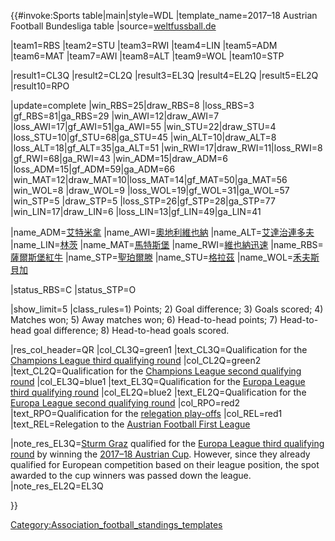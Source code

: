 </noinclude>{{\#invoke:Sports table|main|style=WDL
|template_name=2017–18 Austrian Football Bundesliga table
|source=[weltfussball.de](https://www.weltfussball.de/spielplan/aut-bundesliga-2017-2018-spieltag/36/)

|team1=RBS |team2=STU |team3=RWI |team4=LIN |team5=ADM |team6=MAT
|team7=AWI |team8=ALT |team9=WOL |team10=STP

|result1=CL3Q |result2=CL2Q |result3=EL3Q |result4=EL2Q |result5=EL2Q
|result10=RPO

|update=complete |win_RBS=25|draw_RBS=8 |loss_RBS=3
|gf_RBS=81|ga_RBS=29 |win_AWI=12|draw_AWI=7
|loss_AWI=17|gf_AWI=51|ga_AWI=55 |win_STU=22|draw_STU=4
|loss_STU=10|gf_STU=68|ga_STU=45 |win_ALT=10|draw_ALT=8
|loss_ALT=18|gf_ALT=35|ga_ALT=51
|win_RWI=17|draw_RWI=11|loss_RWI=8 |gf_RWI=68|ga_RWI=43
|win_ADM=15|draw_ADM=6 |loss_ADM=15|gf_ADM=59|ga_ADM=66
|win_MAT=12|draw_MAT=10|loss_MAT=14|gf_MAT=50|ga_MAT=56 |win_WOL=8
|draw_WOL=9 |loss_WOL=19|gf_WOL=31|ga_WOL=57 |win_STP=5
|draw_STP=5 |loss_STP=26|gf_STP=28|ga_STP=77
|win_LIN=17|draw_LIN=6 |loss_LIN=13|gf_LIN=49|ga_LIN=41

|name_ADM=[艾特米拿](https://zh.wikipedia.org/wiki/阿德米拿莫德林華卡默德林足球俱樂部 "wikilink")
|name_AWI=[奧地利維也納](https://zh.wikipedia.org/wiki/奧地利維也納 "wikilink")
|name_ALT=[艾達治連多夫](https://zh.wikipedia.org/wiki/艾達治連多夫體育會 "wikilink")
|name_LIN=[林茨](../Page/林茨.md "wikilink")
|name_MAT=[馬特斯堡](https://zh.wikipedia.org/wiki/馬特斯堡 "wikilink")
|name_RWI=[維也納迅速](https://zh.wikipedia.org/wiki/維也納迅速 "wikilink")
|name_RBS=[薩爾斯堡紅牛](https://zh.wikipedia.org/wiki/薩爾斯堡紅牛 "wikilink")
|name_STP=[聖珀爾滕](https://zh.wikipedia.org/wiki/聖珀爾滕體育俱樂部 "wikilink")
|name_STU=[格拉茲](https://zh.wikipedia.org/wiki/格拉茲 "wikilink")
|name_WOL=[禾夫斯貝加](https://zh.wikipedia.org/wiki/禾夫斯貝加體育會 "wikilink")

|status_RBS=C |status_STP=O

|show_limit=5 |class_rules=1) Points; 2) Goal difference; 3) Goals
scored; 4) Matches won; 5) Away matches won; 6) Head-to-head points; 7)
Head-to-head goal difference; 8) Head-to-head goals scored.

|res_col_header=QR |col_CL3Q=green1 |text_CL3Q=Qualification for the
[Champions League third qualifying
round](https://zh.wikipedia.org/wiki/2018–19_UEFA_Champions_League#Third_qualifying_round "wikilink")
|col_CL2Q=green2 |text_CL2Q=Qualification for the [Champions League
second qualifying
round](https://zh.wikipedia.org/wiki/2018–19_UEFA_Champions_League#Second_qualifying_round "wikilink")
|col_EL3Q=blue1 |text_EL3Q=Qualification for the [Europa League third
qualifying
round](https://zh.wikipedia.org/wiki/2018–19_UEFA_Europa_League#Third_qualifying_round "wikilink")
|col_EL2Q=blue2 |text_EL2Q=Qualification for the [Europa League second
qualifying
round](https://zh.wikipedia.org/wiki/2018–19_UEFA_Europa_League#Second_qualifying_round "wikilink")
|col_RPO=red2 |text_RPO=Qualification for the [relegation
play-offs](https://zh.wikipedia.org/wiki/2017–18_Austrian_Football_Bundesliga#Relegation_play-offs "wikilink")
|col_REL=red1 |text_REL=Relegation to the [Austrian Football First
League](https://zh.wikipedia.org/wiki/2018–19_Austrian_Football_First_League "wikilink")

|note_res_EL3Q=[Sturm
Graz](https://zh.wikipedia.org/wiki/SK_Sturm_Graz "wikilink") qualified
for the [Europa League third qualifying
round](https://zh.wikipedia.org/wiki/2018–19_UEFA_Europa_League#Third_qualifying_round "wikilink")
by winning the [2017–18 Austrian
Cup](https://zh.wikipedia.org/wiki/2017–18_Austrian_Cup "wikilink").
However, since they already qualified for European competition based on
their league position, the spot awarded to the cup winners was passed
down the league. |note_res_EL2Q=EL3Q

}}<noinclude>   </noinclude>

[Category:Association_football_standings_templates](https://zh.wikipedia.org/wiki/Category:Association_football_standings_templates "wikilink")